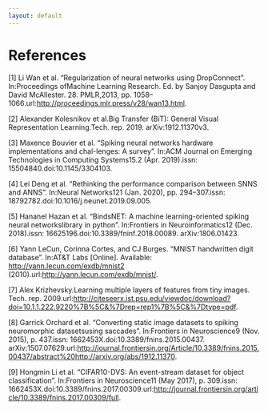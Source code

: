 ```yaml
---
layout: default
---
```

# References
[1] Li Wan et al. “Regularization of neural networks using DropConnect”. In:Proceedings ofMachine Learning Research. Ed. by Sanjoy Dasgupta and David McAllester. 28. PMLR,2013, pp. 1058–1066.url:http://proceedings.mlr.press/v28/wan13.html.

[2] Alexander Kolesnikov et al.Big Transfer (BiT): General Visual Representation Learning.Tech. rep. 2019. arXiv:1912.11370v3.

[3] Maxence  Bouvier  et  al.  “Spiking  neural  networks  hardware  implementations  and  chal-lenges:  A  survey”.  In:ACM Journal on Emerging Technologies in Computing Systems15.2 (Apr. 2019).issn: 15504840.doi:10.1145/3304103.

[4] Lei Deng et al. “Rethinking the performance comparison between SNNS and ANNS”. In:Neural Networks121 (Jan. 2020), pp. 294–307.issn: 18792782.doi:10.1016/j.neunet.2019.09.005.

[5] Hananel Hazan et al. “BindsNET: A machine learning-oriented spiking neural networkslibrary in python”. In:Frontiers in Neuroinformatics12 (Dec. 2018).issn: 16625196.doi:10.3389/fninf.2018.00089. arXiv:1806.01423.

[6] Yann LeCun, Corinna Cortes, and CJ Burges. “MNIST handwritten digit database”. In:AT&T Labs [Online]. Available: http://yann.lecun.com/exdb/mnist2 (2010).url:http://yann.lecun.com/exdb/mnist/.

[7] Alex Krizhevsky.Learning multiple layers of features from tiny images. Tech. rep. 2009.url:http://citeseerx.ist.psu.edu/viewdoc/download?doi=10.1.1.222.9220%7B%5C&%7Drep=rep1%7B%5C&%7Dtype=pdf.

[8] Garrick Orchard et al. “Converting static image datasets to spiking neuromorphic datasetsusing saccades”. In:Frontiers in Neuroscience9 (Nov. 2015), p. 437.issn: 1662453X.doi:10.3389/fnins.2015.00437. arXiv:1507.07629.url:http://journal.frontiersin.org/Article/10.3389/fnins.2015.00437/abstract%20http://arxiv.org/abs/1912.11370.

[9] Hongmin Li et al. “CIFAR10-DVS: An event-stream dataset for object classification”. In:Frontiers in Neuroscience11 (May 2017), p. 309.issn: 1662453X.doi:10.3389/fnins.2017.00309.url:http://journal.frontiersin.org/article/10.3389/fnins.2017.00309/full.
